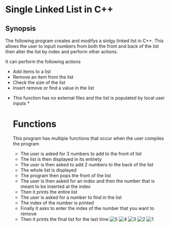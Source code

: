 # Single Linked List in C++ 
## Synopsis 
The following program creates and modifys a sinlgy linked list in C++. This allows the user to inpuit numbers from both the front and back of the list 
then alter the list by index and perform other actions. 

It can perform the following actions 
- Add items to a list
- Remove an item from the list
- Check the size of the list
- Insert remove or find a value in the list 


* This function has no external files and the list is populated by local user inputs *

  # Functions
  This program has multiple functions that occur when the user compiles the program
  - The user is asked for 3 numbers to add to the front of list
  - The list is then displayed in its entirety 
  - The user is then asked to add 2 numbers to the back of the list
  - The whole list is displayed
  - The program then pops the front of the list
  - The user is then asked for an index and then the number that is meant to be inserted at the index
  - Then it prints the entire list
  - The user is asked for a number to find in the list
  - The index of the number is printed
  - Finally it asks to enter the index of the number that you want to remove
  - Then it prints the final list for the last time
![5](https://github.com/user-attachments/assets/2a325762-a436-40ef-945a-c7d2b4300109)
![4](https://github.com/user-attachments/assets/12ad5d49-bfed-4f83-9692-e81fe18d9b41)
![3](https://github.com/user-attachments/assets/247010eb-21f7-4b0d-ac13-6560e7cd382b)
![2](https://github.com/user-attachments/assets/c64911f0-f860-4c12-8cdd-82563aa11584)
![1](https://github.com/user-attachments/assets/f2dbf28d-5d26-47bf-a756-0f65db69e540)

